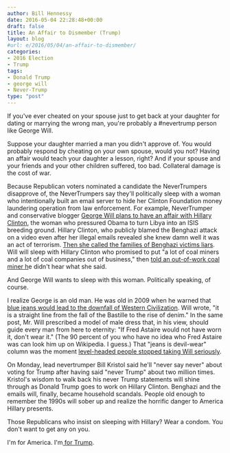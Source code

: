 ```yaml
---
author: Bill Hennessy
date: 2016-05-04 22:28:48+00:00
draft: false
title: An Affair to Dismember (Trump)
layout: blog
#url: e/2016/05/04/an-affair-to-dismember/
categories:
- 2016 Election
- Trump
tags:
- Donald Trump
- george will
- Never-Trump
type: "post"
---
```


If you've ever cheated on your spouse just to get back at your daughter for dating or marrying the wrong man, you're probably a #nevertrump person like George Will.

Suppose your daughter married a man you didn't approve of. You would probably respond by cheating on your own spouse, would you not? Having an affair would teach your daughter a lesson, right? And if your spouse and your friends and your other children suffered, too bad. Collateral damage is the cost of war.

Because Republican voters nominated a candidate the NeverTrumpers disapprove of, the NeverTrumpers say they'll politically sleep with a woman who intentionally built an email server to hide her Clinton Foundation money laundering operation from law enforcement. For example, NeverTrumper and conservative blogger [George Will plans to have an affair with Hillary Clinton](https://www.washingtonpost.com/opinions/if-trump-is-nominated-the-gop-must-keep-him-out-of-the-white-house/2016/04/29/293f7f94-0d9d-11e6-8ab8-9ad050f76d7d_story.html), the woman who pressured Obama to turn Libya into an ISIS breeding ground. Hillary Clinton, who publicly blamed the Benghazi attack on a video even after her illegal emails revealed she knew damn well it was an act of terrorism. [Then she called the families of Benghazi victims liars](https://thefederalist.com/2016/03/10/watch-hillary-clinton-call-the-mother-of-a-benghazi-victim-a-liar/). Will will sleep with Hillary Clinton who promised to put "a lot of coal miners and a lot of coal companies out of business," then [told an out-of-work coal miner h](https://www.zerohedge.com/news/2016-05-03/i-dont-know-how-explain-it-confused-clinton-cant-explain-own-comments-coal-miner)e didn't hear what she said.

And George Will wants to sleep with this woman. Politically speaking, of course.

I realize George is an old man. He was old in 2009 when he warned that [blue jeans would lead to the downfall of Western Civilization](https://www.post-gazette.com/opinion/Op-Ed/2009/04/21/George-F-Will-I-hate-jeans/stories/200904210230). Will wrote, "it is a straight line from the fall of the Bastille to the rise of denim." In the same post, Mr. Will prescribed a model of male dress that, in his view, should guide every man from here to eternity: "If Fred Astaire would not have worn it, don't wear it." (The 90 percent of you who have no idea who Fred Astaire was can look him up on Wikipedia. I guess.) That "jeans is devil-wear" column was the moment [level-headed people stopped taking Will seriously](https://hotair.com/archives/2009/04/16/george-will-stop-wearing-blue-jeans-you-juvenile-rabble/).

On Monday, lead nevertrumper Bill Kristol said he'll "never say never" about voting for Trump after having said "never Trump" about two million times. Kristol's wisdom to walk back his never Trump statements will shine through as Donald Trump goes to work on Hillary Clinton. Benghazi and the emails will, finally, became household scandals. People old enough to remember the 1990s will sober up and realize the horrific danger to America Hillary presents.

Those Republicans who insist on sleeping with Hillary? Wear a condom. You don't want to get any on you.

I'm for America. I'm[ for Trump](https://hennessysview.com/2016/05/03/for-trump/).


